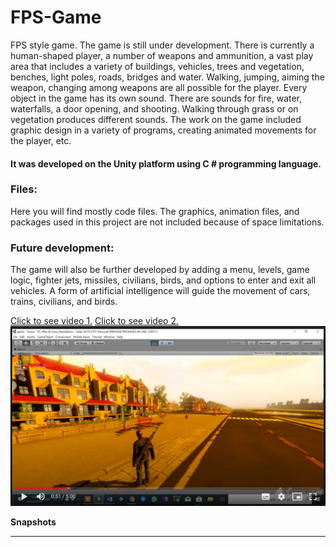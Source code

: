 # FPS-Game

FPS style game. The game is still under development. There is currently a human-shaped player, a number of weapons and ammunition, a vast play area that includes a variety of buildings, vehicles, trees and vegetation, benches, light poles, roads, bridges and water. Walking, jumping, aiming the weapon, changing among weapons are all possible for the player. Every object in the game has its own sound. There are sounds for fire, water, waterfalls, a door opening, and shooting. Walking through grass or on vegetation produces different sounds. The work on the game included graphic design in a variety of programs, creating animated movements for the player, etc.
#### It was developed on the Unity platform using C # programming language.

### Files:
Here you will find mostly code files. The graphics, animation files, and packages used in this project are not included because of space limitations.

### Future development:
The game will also be further developed by adding a menu, levels, game logic, fighter jets, missiles, civilians, birds, and options to enter and exit all vehicles. A form of artificial intelligence will guide the movement of cars, trains, civilians, and birds.

<a href="https://drive.google.com/file/d/1kdLs7ZJMRZ5cBwXQopiBGJcWhhuAVpVK/view?usp=sharing">Click to see video 1.</a>
<a href="https://drive.google.com/file/d/1Jf6LLZn53ZcPKEfotTlRgA0Zg9Op1sKg/view?usp=sharing">Click to see video 2.</a>
![](images/1.png)

**Snapshots**

-----------------------------
